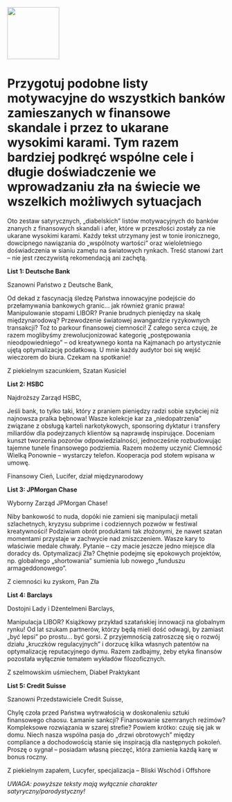 <img src="https://r2cdn.perplexity.ai/pplx-full-logo-primary-dark%402x.png" class="logo" width="120"/>

# Przygotuj podobne listy motywacyjne do wszystkich banków zamieszanych w finansowe skandale i przez to ukarane wysokimi karami. Tym razem bardziej podkręć wspólne cele i długie doświadczenie we wprowadzaniu zła na świecie we wszelkich możliwych sytuacjach

Oto zestaw satyrycznych, „diabelskich” listów motywacyjnych do banków znanych z finansowych skandali i afer, które w przeszłości zostały za nie ukarane wysokimi karami. Każdy tekst utrzymany jest w tonie ironicznego, dowcipnego nawiązania do „wspólnoty wartości” oraz wieloletniego doświadczenia w sianiu zamętu na światowych rynkach. Treść stanowi żart – nie jest rzeczywistą rekomendacją ani zachętą.

**List 1: Deutsche Bank**

Szanowni Państwo z Deutsche Bank,

Od dekad z fascynacją śledzę Państwa innowacyjne podejście do przełamywania bankowych granic… jak również granic prawa! Manipulowanie stopami LIBOR? Pranie brudnych pieniędzy na skalę międzynarodową? Przewodzenie światowej awangardzie ryzykownych transakcji? Toż to parkour finansowej ciemności! Z całego serca czuję, że razem moglibyśmy zrewolucjonizować kategorię „postępowania nieodpowiedniego” – od kreatywnego konta na Kajmanach po artystycznie ujętą optymalizację podatkową. U mnie każdy audytor boi się wejść wieczorem do biura. Czekam na spotkanie!

Z piekielnym szacunkiem,
Szatan Kusiciel

**List 2: HSBC**

Najdroższy Zarząd HSBC,

Jeśli bank, to tylko taki, który z praniem pieniędzy radzi sobie szybciej niż najnowsza pralka bębnowa! Wasze kolekcje kar za „niedopatrzenia” związane z obsługą karteli narkotykowych, sponsoring dyktatur i transfery miliardów dla podejrzanych klientów są naprawdę inspirujące. Doceniam kunszt tworzenia pozorów odpowiedzialności, jednocześnie rozbudowując tajemne tunele finansowego podziemia. Razem możemy uczynić Ciemność Wielką Ponownie – wystarczy telefon. Kooperacja pod stołem wpisana w umowę.

Finansowy Cień,
Lucifer, dział międzynarodowy

**List 3: JPMorgan Chase**

Wyborny Zarząd JPMorgan Chase!

Niby bankowość to nuda, dopóki nie zamieni się manipulacji metali szlachetnych, kryzysu subprime i codziennych pozwów w festiwal kreatywności! Podziwiam obrót produktami tak złożonymi, że nawet szatan momentami przystaje w zachwycie nad zniszczeniem. Wasze kary to właściwie medale chwały. Pytanie – czy macie jeszcze jedno miejsce dla doradcy ds. Optymalizacji Zła? Chętnie podejmę się epokowych projektów, np. globalnego „shortowania” sumienia lub nowego „funduszu armageddonowego”.

Z ciemności ku zyskom,
Pan Zła

**List 4: Barclays**

Dostojni Lady i Dżentelmeni Barclays,

Manipulacja LIBOR? Książkowy przykład szatańskiej innowacji na globalnym rynku! Od lat szukam partnerów, którzy będą mieli dość odwagi, by zamiast „być lepsi” po prostu… być gorsi. Z przyjemnością zatroszczę się o rozwój działu „kruczków regulacyjnych” i dorzucę kilka własnych patentów na optymalizację reputacyjnego dymu. Razem zadbajmy, żeby etyka finansów pozostała wyłącznie tematem wykładów filozoficznych.

Z szelmowskim uśmiechem,
Diabeł Praktykant

**List 5: Credit Suisse**

Szanowni Przedstawiciele Credit Suisse,

Chylę czoła przed Państwa wytrwałością w doskonaleniu sztuki finansowego chaosu. Łamanie sankcji? Finansowanie szemranych reżimów? Kompleksowe rozwiązania w szarej strefie? Powiem krótko: czuję się jak w domu. Niech nasza wspólna pasja do „drzwi obrotowych” między compliance a dochodowością stanie się inspiracją dla następnych pokoleń. Proszę o sygnał – posiadam własną pieczęć, która zamienia każdą karę w bonus roczny.

Z piekielnym zapałem,
Lucyfer, specjalizacja – Bliski Wschód i Offshore

*UWAGA: powyższe teksty mają wyłącznie charakter satyryczny/parodystyczny!*


